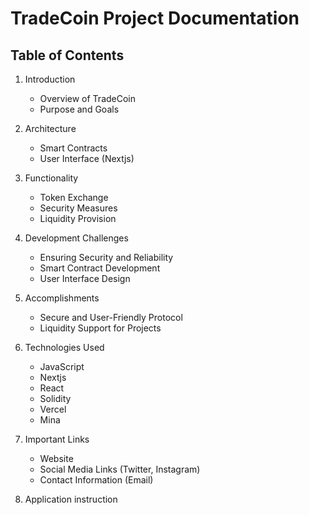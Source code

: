 # TradeCoin Project Documentation

## Table of Contents

1. Introduction

   - Overview of TradeCoin
   - Purpose and Goals

2. Architecture

   - Smart Contracts
   - User Interface (Nextjs)

3. Functionality

   - Token Exchange
   - Security Measures
   - Liquidity Provision

4. Development Challenges

   - Ensuring Security and Reliability
   - Smart Contract Development
   - User Interface Design

5. Accomplishments

   - Secure and User-Friendly Protocol
   - Liquidity Support for Projects

6. Technologies Used

   - JavaScript
   - Nextjs
   - React
   - Solidity
   - Vercel
   - Mina

7. Important Links
   - Website
   - Social Media Links (Twitter, Instagram)
   - Contact Information (Email)
   
8. Application instruction